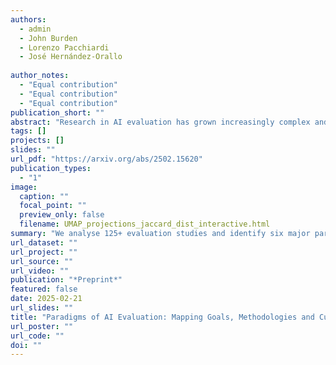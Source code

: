 ```yaml
---
authors:
  - admin
  - John Burden
  - Lorenzo Pacchiardi
  - José Hernández-Orallo
  
author_notes:
  - "Equal contribution"
  - "Equal contribution"
  - "Equal contribution"
publication_short: ""
abstract: "Research in AI evaluation has grown increasingly complex and multidisciplinary, attracting researchers with diverse backgrounds and objectives. As a result, divergent evaluation paradigms have emerged, often developing in isolation, adopting conflicting terminologies, and overlooking each other's contributions. This fragmentation has led to insular research trajectories and communication barriers both among different paradigms and with the general public, contributing to unmet expectations for deployed AI systems. To help bridge this insularity, in this paper we survey recent work in the AI evaluation landscape and identify six main paradigms. We characterise major recent contributions within each paradigm across key dimensions related to their goals, methodologies and research cultures. By clarifying the unique combination of questions and approaches associated with each paradigm, we aim to increase awareness of the breadth of current evaluation approaches and foster cross-pollination between different paradigms. We also identify potential gaps in the field to inspire future research directions."
tags: []
projects: []
slides: ""
url_pdf: "https://arxiv.org/abs/2502.15620"
publication_types:
  - "1"
image:
  caption: ""
  focal_point: ""
  preview_only: false
  filename: UMAP_projections_jaccard_dist_interactive.html
summary: "We analyse 125+ evaluation studies and identify six major paradigms of AI evaluation, each shaped by distinct goals, methodologies, and research cultures."
url_dataset: ""
url_project: ""
url_source: ""
url_video: ""
publication: "*Preprint*"
featured: false
date: 2025-02-21
url_slides: ""
title: "Paradigms of AI Evaluation: Mapping Goals, Methodologies and Culture"
url_poster: ""
url_code: ""
doi: ""
---
```

